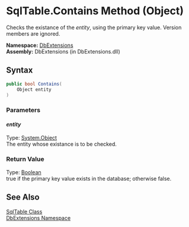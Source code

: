 SqlTable.Contains Method (Object)
=================================
Checks the existance of the *entity*, using the primary key value. Version members are ignored.

**Namespace:** [DbExtensions][1]  
**Assembly:** DbExtensions (in DbExtensions.dll)

Syntax
------

```csharp
public bool Contains(
	Object entity
)
```

### Parameters

#### *entity*
Type: [System.Object][2]  
The entity whose existance is to be checked.

### Return Value
Type: [Boolean][3]  
true if the primary key value exists in the database; otherwise false.

See Also
--------
[SqlTable Class][4]  
[DbExtensions Namespace][1]  

[1]: ../README.md
[2]: http://msdn.microsoft.com/en-us/library/e5kfa45b
[3]: http://msdn.microsoft.com/en-us/library/a28wyd50
[4]: README.md